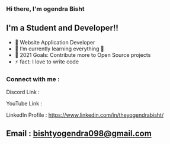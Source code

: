 ### Hi there, I'm ogendra Bisht

## I'm a Student and Developer!!

- 🔭 Website Application Developer
- 🌱 I’m currently learning everything 🤣
- 🥅 2021 Goals: Contribute more to Open Source projects
- ⚡ fact: I love to write code

### Connect with me :

Discord Link : 

YouTube Link :

LinkedIn Profile : https://www.linkedin.com/in/theyogendrabisht/

Email : bishtyogendra098@gmail.com
<br />
-----------
